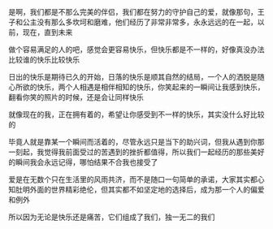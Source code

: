 是啊，我们都是不那么完美的伴侣，我们都在努力的守护自己的爱，就像那句，王子和公主没有那么多坎坷和磨难，他们经历了非常非常多，永永远远的在一起，以前，现在，直到未来

做个容易满足的人的吧，感觉会更容易快乐，但快乐都是不一样的，好像真没办法比较谁的快乐比较快乐

日出的快乐是期待已久的开始，日落的快乐是顺其自然的结局，一个人的洒脱是随心所欲的快乐，两个人相遇是相伴相知的快乐，你笑起来的一瞬间让我感到快乐，翻看你笑的照片的时候，还是会让同样快乐

就像现在的我，正在拥有着的，希望让你感受到不一样的快乐，其实没什么好比较的

毕竟人就是靠某一个瞬间而活着的，尽管永远只是当下的助兴词，但我从遇到你那一刻起，我觉得我前面受过的苦遇到的挫折都值得，所以我们一起经历的那些美好的瞬间我会永远记得，哪怕结果不合我也接受了

爱是在无数个只在生活里的风雨共济，而不是随口一句简单的承诺，大家其实都心知肚明外面的世界精彩绝伦，但其实都不如坚定地的选择后，成为那一个人的偏爱和例外

所以因为无论是快乐还是痛苦，它们组成了我们，独一无二的我们
